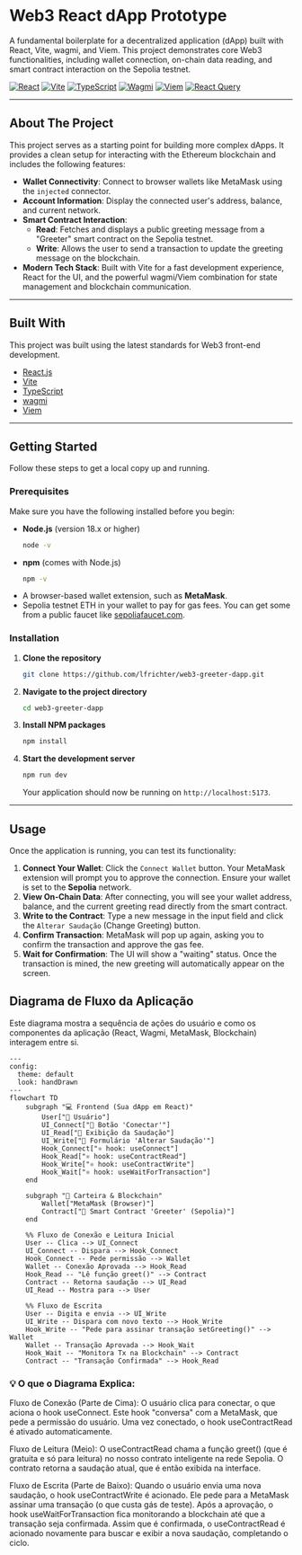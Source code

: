 # Web3 React dApp Prototype

A fundamental boilerplate for a decentralized application (dApp) built with React, Vite, wagmi, and Viem. This project demonstrates core Web3 functionalities, including wallet connection, on-chain data reading, and smart contract interaction on the Sepolia testnet.

[![React][React-shield]][React-url]
[![Vite][Vite-shield]][Vite-url]
[![TypeScript][TypeScript-shield]][TypeScript-url]
[![Wagmi][Wagmi-shield]][Wagmi-url]
[![Viem][Viem-shield]][Viem-url]
[![React Query][React_Query-shield]][React_Query-url]

[React-shield]: https://img.shields.io/badge/React-20232A?style=for-the-badge&logo=react&logoColor=61DAFB
[React-url]: https://reactjs.org/
[Vite-shield]: https://img.shields.io/badge/Vite-646CFF?style=for-the-badge&logo=vite&logoColor=white
[Vite-url]: https://vitejs.dev/
[TypeScript-shield]: https://img.shields.io/badge/TypeScript-007ACC?style=for-the-badge&logo=typescript&logoColor=white
[TypeScript-url]: https://www.typescriptlang.org/
[Wagmi-shield]: https://img.shields.io/badge/wagmi-black?style=for-the-badge&logo=ethereum&logoColor=white
[Wagmi-url]: https://wagmi.sh/
[Viem-shield]: https://img.shields.io/badge/Viem-blue?style=for-the-badge&logo=ethereum&logoColor=white
[Viem-url]: https://viem.sh/
[React_Query-shield]: https://img.shields.io/badge/React_Query-FF4154?style=for-the-badge&logo=reactquery&logoColor=white
[React_Query-url]: https://tanstack.com/query/latest

-----

## About The Project

This project serves as a starting point for building more complex dApps. It provides a clean setup for interacting with the Ethereum blockchain and includes the following features:

  * **Wallet Connectivity**: Connect to browser wallets like MetaMask using the `injected` connector.
  * **Account Information**: Display the connected user's address, balance, and current network.
  * **Smart Contract Interaction**:
      * **Read**: Fetches and displays a public greeting message from a "Greeter" smart contract on the Sepolia testnet.
      * **Write**: Allows the user to send a transaction to update the greeting message on the blockchain.
  * **Modern Tech Stack**: Built with Vite for a fast development experience, React for the UI, and the powerful wagmi/Viem combination for state management and blockchain communication.

-----

## Built With

This project was built using the latest standards for Web3 front-end development.

  * [React.js](https://reactjs.org/)
  * [Vite](https://vitejs.dev/)
  * [TypeScript](https://www.typescriptlang.org/)
  * [wagmi](https://wagmi.sh/)
  * [Viem](https://viem.sh/)

-----

## Getting Started

Follow these steps to get a local copy up and running.

### Prerequisites

Make sure you have the following installed before you begin:

  * **Node.js** (version 18.x or higher)
    ```sh
    node -v
    ```
  * **npm** (comes with Node.js)
    ```sh
    npm -v
    ```
  * A browser-based wallet extension, such as **MetaMask**.
  * Sepolia testnet ETH in your wallet to pay for gas fees. You can get some from a public faucet like [sepoliafaucet.com](https://sepoliafaucet.com/).

### Installation

1.  **Clone the repository**
    ```sh
    git clone https://github.com/lfrichter/web3-greeter-dapp.git
    ```
2.  **Navigate to the project directory**
    ```sh
    cd web3-greeter-dapp
    ```
3.  **Install NPM packages**
    ```sh
    npm install
    ```
4.  **Start the development server**
    ```sh
    npm run dev
    ```
    Your application should now be running on `http://localhost:5173`.

-----

## Usage

Once the application is running, you can test its functionality:

1.  **Connect Your Wallet**: Click the `Connect Wallet` button. Your MetaMask extension will prompt you to approve the connection. Ensure your wallet is set to the **Sepolia** network.
2.  **View On-Chain Data**: After connecting, you will see your wallet address, balance, and the current greeting read directly from the smart contract.
3.  **Write to the Contract**: Type a new message in the input field and click the `Alterar Saudação` (Change Greeting) button.
4.  **Confirm Transaction**: MetaMask will pop up again, asking you to confirm the transaction and approve the gas fee.
5.  **Wait for Confirmation**: The UI will show a "waiting" status. Once the transaction is mined, the new greeting will automatically appear on the screen.


## Diagrama de Fluxo da Aplicação
Este diagrama mostra a sequência de ações do usuário e como os componentes da aplicação (React, Wagmi, MetaMask, Blockchain) interagem entre si.

```mermaid
---
config:
  theme: default
  look: handDrawn
---
flowchart TD
    subgraph "💻 Frontend (Sua dApp em React)"
        User["👤 Usuário"]
        UI_Connect["🔘 Botão 'Conectar'"]
        UI_Read["📜 Exibição da Saudação"]
        UI_Write["📝 Formulário 'Alterar Saudação'"]
        Hook_Connect["⚛️ hook: useConnect"]
        Hook_Read["⚛️ hook: useContractRead"]
        Hook_Write["⚛️ hook: useContractWrite"]
        Hook_Wait["⚛️ hook: useWaitForTransaction"]
    end

    subgraph "🦊 Carteira & Blockchain"
        Wallet["MetaMask (Browser)"]
        Contract["📜 Smart Contract 'Greeter' (Sepolia)"]
    end

    %% Fluxo de Conexão e Leitura Inicial
    User -- Clica --> UI_Connect
    UI_Connect -- Dispara --> Hook_Connect
    Hook_Connect -- Pede permissão --> Wallet
    Wallet -- Conexão Aprovada --> Hook_Read
    Hook_Read -- "Lê função greet()" --> Contract
    Contract -- Retorna saudação --> UI_Read
    UI_Read -- Mostra para --> User

    %% Fluxo de Escrita
    User -- Digita e envia --> UI_Write
    UI_Write -- Dispara com novo texto --> Hook_Write
    Hook_Write -- "Pede para assinar transação setGreeting()" --> Wallet
    Wallet -- Transação Aprovada --> Hook_Wait
    Hook_Wait -- "Monitora Tx na Blockchain" --> Contract
    Contract -- "Transação Confirmada" --> Hook_Read
```

### 💡 O que o Diagrama Explica:
Fluxo de Conexão (Parte de Cima): O usuário clica para conectar, o que aciona o hook useConnect. Este hook "conversa" com a MetaMask, que pede a permissão do usuário. Uma vez conectado, o hook useContractRead é ativado automaticamente.

Fluxo de Leitura (Meio): O useContractRead chama a função greet() (que é gratuita e só para leitura) no nosso contrato inteligente na rede Sepolia. O contrato retorna a saudação atual, que é então exibida na interface.

Fluxo de Escrita (Parte de Baixo): Quando o usuário envia uma nova saudação, o hook useContractWrite é acionado. Ele pede para a MetaMask assinar uma transação (o que custa gás de teste). Após a aprovação, o hook useWaitForTransaction fica monitorando a blockchain até que a transação seja confirmada. Assim que é confirmada, o useContractRead é acionado novamente para buscar e exibir a nova saudação, completando o ciclo.